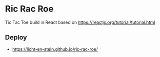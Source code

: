 # Ric Rac Roe

Tic Tac Toe build in React based on https://reactjs.org/tutorial/tutorial.html

## Deploy
- https://licht-en-stein.github.io/ric-rac-roe/
